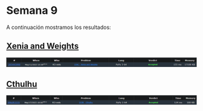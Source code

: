 # Semana 9

A continuación mostramos los resultados:

## [Xenia and Weights](https://github.com/Konnits/INF349-Programacion-competitiva/blob/master/W09/xenia_and_weights.py)
![Xenia and Weights](https://github.com/Konnits/INF349-Programacion-competitiva/blob/master/W09/Images/xenia_and_weights.png)

## [Cthulhu](https://github.com/Konnits/INF349-Programacion-competitiva/blob/master/W09/cthulhu.py)
![Cthulhu](https://github.com/Konnits/INF349-Programacion-competitiva/blob/master/W09/Images/cthulhu.png)